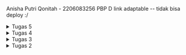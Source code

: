 Anisha Putri Qonitah - 2206083256
PBP D
link adaptable -- tidak bisa deploy :/

<details>
<summary> Tugas 5 </summary>

## Jelaskan manfaat dari setiap element selector dan kapan waktu yang tepat untuk menggunakannya.
### Universal Selector (*):
Manfaat: Selector ini memilih semua elemen dalam halaman.
Kapan Menggunakan: Anda harus sangat hati-hati saat menggunakan universal selector, karena dapat memengaruhi semua elemen di halaman. Sebaiknya hanya digunakan dalam kasus tertentu di mana Anda perlu mengatur beberapa properti CSS secara global.

### Type Selector (Elemen):
Manfaat: Selector ini memilih semua elemen dengan tipe yang cocok (misalnya, p untuk semua elemen paragraf).
Kapan Menggunakan: Cocok digunakan ketika Anda ingin mengatur gaya secara umum untuk tipe elemen tertentu di seluruh situs web.

### ID Selector (#id):
Manfaat: Selector ini memilih elemen berdasarkan ID yang unik.
Kapan Menggunakan: Berguna ketika Anda ingin mengatur gaya untuk elemen yang memiliki ID unik. Sebaiknya hanya digunakan satu kali per halaman karena ID harus unik.

### Class Selector (.class):
Manfaat: Selector ini memilih elemen berdasarkan kelas yang diberikan.
Kapan Menggunakan: Berguna ketika Anda ingin mengatur gaya untuk beberapa elemen yang memiliki kelas yang sama. Anda dapat menggunakannya berkali-kali pada halaman yang berbeda.

### Descendant Selector (Space):
Manfaat: Selector ini memilih elemen yang merupakan keturunan dari elemen lain, di mana elemen keturunan berada dalam elemen yang lebih tinggi dalam struktur dokumen.
Kapan Menggunakan: Berguna ketika Anda ingin mengatur gaya untuk elemen-elemen dalam konteks tertentu, misalnya, semua elemen p dalam elemen div.

### Child Selector (>):
Manfaat: Selector ini memilih elemen yang merupakan anak langsung dari elemen lain.
Kapan Menggunakan: Cocok ketika Anda ingin mengatur gaya untuk elemen yang langsung menjadi anak dari elemen lain, tanpa memperhatikan elemen-elemen lebih dalam dalam struktur.

### Adjacent Sibling Selector (+):
Manfaat: Selector ini memilih elemen yang merupakan saudara sejajar (sibling) dari elemen lain, yang memiliki elemen yang sama dengan elemen lain tersebut.
Kapan Menggunakan: Berguna ketika Anda ingin mengatur gaya untuk elemen yang berdekatan secara langsung dengan elemen lain yang memiliki elemen yang sama.

### General Sibling Selector (~):
Manfaat: Selector ini memilih elemen yang merupakan saudara sejajar (sibling) dari elemen lain yang memiliki elemen yang sama, tanpa memperhatikan posisi relatifnya.
Kapan Menggunakan: Sama seperti adjacent sibling selector, tetapi lebih fleksibel karena tidak harus berdekatan secara langsung.

## Jelaskan HTML5 Tag yang kamu ketahui.
HTML5 (Hypertext Markup Language versi 5) mempunyai banyak tag yang memungkinkan pengembang web untuk merinci struktur halaman web dengan lebih baik dan mengintegrasikan elemen-elemen modern ke dalam desain. Berikut 5 contoh tag:
<header>: Digunakan untuk mendefinisikan header atau bagian atas dari halaman web. Biasanya berisi elemen-elemen seperti judul, logo, dan navigasi.

<nav>: Mengelompokkan elemen-elemen navigasi, seperti menu, dalam satu blok. Ini membantu dalam membuat menu situs web.

<section>: Menggambarkan bagian dari halaman web yang memiliki tema atau konten yang terkait. Berguna untuk memecah konten menjadi bagian-bagian logis.

<article>: Digunakan untuk menandai sebuah artikel atau entitas yang mandiri dalam halaman web. Misalnya, sebuah berita atau posting blog yang dapat berdiri sendiri.

<aside>: Mengidentifikasi konten yang terkait dengan konten di sekitarnya dan biasanya ditempatkan di samping konten utama. Ini sering digunakan untuk iklan atau sidebar.

## Jelaskan perbedaan antara margin dan padding.
### Margin:
Margin adalah ruang di luar elemen, di antara elemen tersebut dan elemen-elemen sekitarnya.
Margin dapat digunakan untuk mengontrol jarak antara elemen dan elemen-elemen lain di sekitarnya atau batasan area elemen terhadap elemen-elemen lain.
Margin tidak memiliki latar belakang atau warna latar belakang dan tidak memengaruhi tampilan elemen itu sendiri.
Jika ada dua elemen dengan margin yang saling bersentuhan, marginnya akan digabungkan sehingga terbentuk margin tunggal di antara keduanya.

### Padding:
Padding adalah ruang di dalam elemen, di antara konten elemen dan tepi elemen itu sendiri.
Padding digunakan untuk mengontrol jarak antara konten elemen dan batasan elemen tersebut.
Padding memiliki latar belakang dan warna latar belakang yang sama dengan elemen itu sendiri, sehingga mempengaruhi tampilan elemen tersebut.
Padding tidak memengaruhi tata letak elemen-elemen sekitarnya, hanya memengaruhi konten di dalam elemen itu sendiri.

Perbedaan kunci antara margin dan padding adalah bahwa margin memengaruhi tata letak elemen di antara elemen-elemen sekitarnya, sedangkan padding memengaruhi tampilan elemen itu sendiri, khususnya pada bagian dalam elemen tersebut.

## Jelaskan perbedaan antara framework CSS Tailwind dan Bootstrap. Kapan sebaiknya kita menggunakan Bootstrap daripada Tailwind, dan sebaliknya?

### Bootstrap:
Memiliki komponen siap pakai.
Menggunakan banyak class CSS bawaan.
Menyediakan tema bawaan.
Cocok untuk pengembangan cepat atau jika tidak memiliki pengalaman dalam menulis CSS.

### Tailwind CSS:
Menggunakan pendekatan "utility-first."
Memungkinkan customisasi yang tinggi.
Tidak memiliki tema bawaan.
Cocok jika ingin kontrol tinggi terhadap desain atau ingin mengurangi ukuran file CSS.

Bootstrap cocok untuk proyek cepat dengan komponen siap pakai, sedangkan Tailwind cocok untuk proyek yang memerlukan desain yang sangat kustom atau jika memiliki pemahaman yang kuat tentang CSS.

## Jelaskan bagaimana cara kamu mengimplementasikan checklist di atas secara step-by-step (bukan hanya sekadar mengikuti tutorial).
### Kustomisasi desain pada templat HTML yang telah dibuat pada Tugas 4 dengan menggunakan CSS atau CSS framework (seperti Bootstrap, Tailwind, Bulma) dengan ketentuan sebagai berikut
### Kustomisasi halaman login, register, dan tambah inventori semenarik mungkin.
    Di base.html tambahkan meta name dan Bootstrap CSS dan juga JS.
    Tambahkan navigation bar menggunakan Bootstrap pada halaman main.html
    Tambahkan tombol edit di main.html
    Diatas main.html, login.html, edit_product.html, register.html masukan html tag style 
    Isi style dengan warna atau backgroud yang diinginkan

### Kustomisasi halaman daftar inventori menjadi lebih berwarna maupun menggunakan apporach lain seperti menggunakan Card.
    Dalam style ganti backgroud image menjadi gambar yang diinginkan
    Ganti warna tabel dan font
    Tambahkan navigation bar (Bootstrap)
    Pindahkan tombol logout dan add product ke dalam navigation bar

### Menjawab beberapa pertanyaan berikut pada README.md pada root folder (silakan modifikasi README.md yang telah kamu buat sebelumnya; tambahkan subjudul untuk setiap tugas).
    menulis jawaban di read.me dan rapihkan 

### Memberikan warna yang berbeda (teks atau background) pada baris terakhir dari item pada inventori anda menggunakan CSS.
    dalam style tambahkan .custom-row.last-row td dan pilih warna yang sesuai dengan keinginan kita
    dalam for loop product <tr class="custom-row{% if forloop.last %} last-row{% endif %}"> agar warna yang diubah adalah baris terakhir
    

### Melakukan add-commit-push ke GitHub.
</details>

<details>
<summary> Tugas 4 </summary>

## Apa itu Django UserCreationForm, dan jelaskan apa kelebihan dan kekurangannya?
    Django UserCreationForm adalah salah satu bentuk dari Django's built-in forms yang digunakan untuk membuat formulir pendaftaran pengguna. Form ini memudahkan pengembang web untuk membuat formulir pendaftaran pengguna dengan cepat dan mudah. UserCreationForm memerlukan input seperti username, password, dan konfirmasi password. Kelebihannya termasuk kemudahan penggunaan dan integrasi yang baik dengan sistem otentikasi Django, serta validasi bawaan yang membantu mencegah kesalahan saat pendaftaran pengguna. Kekurangannya adalah kemungkinan kurang fleksibel dalam hal desain, sehingga jika Anda memerlukan tampilan atau fitur pendaftaran yang sangat kustom, Anda mungkin perlu menyesuaikan lebih lanjut.

## Apa perbedaan antara autentikasi dan otorisasi dalam konteks Django, dan mengapa keduanya penting?
    Autentikasi adalah proses untuk mengidentifikasi pengguna, yaitu memverifikasi apakah seseorang adalah pengguna yang sah dan memberikan akses ke akun mereka. Django memiliki sistem otentikasi yang kuat yang memungkinkan pengguna untuk masuk ke akun mereka dengan menggunakan username dan password atau metode autentikasi lainnya seperti OAuth.

    Otorisasi adalah proses yang mengatur hak akses pengguna yang telah diautentikasi. Ini menentukan apa yang diizinkan atau tidak diizinkan oleh pengguna dalam aplikasi. Django memiliki sistem otorisasi yang memungkinkan pengembang untuk menentukan hak akses berdasarkan peran (roles) pengguna atau izin khusus.

    Keduanya penting dalam konteks Django karena autentikasi memungkinkan Anda untuk mengidentifikasi pengguna yang menggunakan aplikasi Anda, sementara otorisasi memastikan bahwa pengguna hanya dapat mengakses bagian dari aplikasi yang sesuai dengan peran dan izin mereka. Kombinasi keduanya adalah yang membuat aplikasi aman dan mengontrol akses.

## Apa itu cookies dalam konteks aplikasi web, dan bagaimana Django menggunakan cookies untuk mengelola data sesi pengguna?
    Cookies adalah potongan kecil data yang disimpan di sisi klien (browser pengguna) dan dikirim kembali ke server saat permintaan berikutnya. Dalam konteks aplikasi web, cookies digunakan untuk mengelola data sesi pengguna, menyimpan preferensi, atau melacak informasi lainnya yang dibutuhkan dalam beberapa permintaan HTTP berurutan.
    Django menggunakan cookies untuk mengelola sesi pengguna dengan cara yang aman. Ini sering dilakukan dengan menggunakan Django's session framework. Framework ini memungkinkan Anda untuk menyimpan data sesi pengguna di server, sementara cookie yang unik disematkan di sisi klien untuk mengidentifikasi sesi tersebut. Ini membantu menjaga data sesi yang aman, karena data sesi tidak disimpan di sisi klien.

## Apakah penggunaan cookies aman secara default dalam pengembangan web, atau apakah ada risiko potensial yang harus diwaspadai?
    Secara default, penggunaan cookies dalam pengembangan web relatif aman, terutama jika Anda mengikuti praktik terbaik untuk menghindari kerentanan keamanan. Namun, ada beberapa risiko potensial yang perlu diwaspadai:
    Session hijacking: Meskipun Django session framework aman, jika cookies diambil oleh pihak yang tidak sah, mereka dapat mengakses sesi pengguna.
    Cross-Site Scripting (XSS): Jika aplikasi Anda rentan terhadap serangan XSS, penyerang dapat mencuri cookies pengguna.
    Data sensitif: Jika Anda menyimpan data sensitif dalam cookies, risiko keamanan meningkat.
    Untuk mengurangi risiko ini, pastikan untuk mengimplementasikan praktik keamanan seperti mengaktifkan HTTPS, menjalankan validasi di server, dan menghindari penyimpanan data sensitif di cookies. Django sendiri memiliki beberapa perlindungan bawaan untuk mengatasi beberapa risiko ini, tetapi perlu dilakukan penyesuaian tambahan sesuai dengan kebutuhan proyek Anda.

## Jelaskan bagaimana cara kamu mengimplementasikan checklist di atas secara step-by-step (bukan hanya sekadar mengikuti tutorial).
### Mengimplementasikan fungsi registrasi, login, dan logout untuk memungkinkan pengguna untuk mengakses aplikasi sebelumnya dengan lancar.
        jalankan virtual environment
        di view.py buat fungsi register, login, logout 
        import fungsi dan tambahkan path url ke urlpatterns di urls.py
        tambahkan kode login required di atas fungsi show_main

### Membuat dua akun pengguna dengan masing-masing tiga dummy data menggunakan model yang telah dibuat pada aplikasi sebelumnya untuk setiap akun di lokal.
        import kode untuk fungsi
        runserver, buka web browser localhost
        registrasi akun, lalu buat 3 item baru
        logout dan membuat akun baru dan tambahkan 3 item baru

### Menghubungkan model Item dengan User.
        import model 
        di models.py tambahkan user di item
        di views.py ubah kode create_product dengan menambah request user
        tambahkan request name di context show_main
        migrasi model
        runserver untuk melihat hasilnya

### Menampilkan detail informasi pengguna yang sedang logged in seperti username dan menerapkan cookies seperti last login pada halaman utama aplikasi.
        mengubah fungsi login dan logout dengan menambahkan informasi cookie last_login 
        menambahkan last_login ke dalam context show_main
        menambahkan kata kata last login ke dalam main.html

### Mengimplementasi Bonus
        membuat fungsi add, decrement dan remove product dalam view.py
        import fungsi, tambahkan path ke urlpatterns
        tambahkan button di main.html

### Melakukan add-commit-push ke GitHub.

</details>

<details>
<summary> Tugas 3 </summary>

## Apa perbedaan antara form POST dan form GET dalam Django?
    Form POST: Ketika mengirimkan formulir dengan metode POST dalam Django, data yang dikirimkan tidak ditampilkan di URL. Data tersebut dikirim sebagai bagian dari tubuh permintaan HTTP, yang tidak terlihat oleh pengguna. Form POST biasanya digunakan untuk mengirim data yang sensitif atau besar, seperti kata sandi atau file.

    Form GET: Dalam form GET, data yang dikirim ditambahkan ke URL sebagai parameter query string. Ini membuat data tersebut dapat dilihat oleh pengguna dan tersimpan dalam riwayat web browser. Form GET biasanya digunakan untuk permintaan yang bersifat idempoten (tidak mengubah data di server) dan ketika ingin data tersebut dapat dibagikan atau disimpan dalam bookmark.

## Apa perbedaan utama antara XML, JSON, dan HTML dalam konteks pengiriman data?
    XML (eXtensible Markup Language): XML adalah bahasa markup yang digunakan untuk mengatur dan mengirimkan data terstruktur. Ini sering digunakan dalam pertukaran data antara sistem yang berbeda dan mendukung validasi dengan skema. XML berfokus pada struktur hierarki dan umumnya lebih berat dalam hal sintaksis.

    JSON (JavaScript Object Notation): JSON adalah format pertukaran data yang ringkas dan mudah dibaca oleh mesin dan manusia. Ini berfokus pada objek dan array, membuatnya ideal untuk pertukaran data dalam bahasa pemrograman. JSON sering digunakan dalam aplikasi web modern karena ringkas dan efisien.

    HTML (Hypertext Markup Language): HTML adalah bahasa markup yang digunakan untuk membuat halaman web. Ini berfokus pada presentasi dan struktur tampilan. Meskipun tidak dirancang untuk pertukaran data, HTML sering digunakan untuk menampilkan data dalam tampilan web.

## Mengapa JSON sering digunakan dalam pertukaran data antara aplikasi web modern?
    JSON ringkas dan mudah dibaca, membuatnya efisien dalam pengiriman data melalui jaringan.
    Dukungan yang luas dalam berbagai bahasa pemrograman membuatnya mudah diimplementasikan dalam berbagai teknologi web.
    JSON mendukung struktur data berbasis objek dan array, yang sesuai dengan cara modern aplikasi web menyusun dan mengelola data.
    JSON mendukung tipe data umum seperti string, angka, boolean, objek, dan array, sehingga cocok untuk berbagai jenis data.
    JSON mendukung data terstruktur dan fleksibel tanpa memerlukan skema yang kaku, memudahkan pengembangan dan evolusi aplikasi.

## Jelaskan bagaimana cara kamu mengimplementasikan checklist di atas secara step-by-step (bukan hanya sekadar mengikuti tutorial).
### Membuat input form untuk menambahkan objek model pada app sebelumnya.
        membuat forms.py untuk menerima data item baru
        import Itemform ke views.py dan buat fungsi baru (create_product) 
### Tambahkan 5 fungsi views untuk melihat objek yang sudah ditambahkan dalam format HTML, XML, JSON, XML by ID, dan JSON by ID.
        mengimport httpresponse dan serializers kedalam views.py
        membuat fungsi dengan parameter request yang menyimpan hasil query dari seluruh data yang ada pada Item
        buat semua fungsi untuk HTML, XML, JSON, XML by ID, dan JSON by ID.
### Membuat routing URL untuk masing-masing views yang telah ditambahkan pada poin 2.
        import fungsi tadi ke urls.py
        tambahkan path url ke urlpatterns
        cek project dengan runserver dan buka localhost 
### Melakukan add-commit-push ke GitHub.
### Menambahkan pesan "Kamu menyimpan X item pada aplikasi ini" (dengan X adalah jumlah data item yang tersimpan pada aplikasi) dan menampilkannya di atas tabel data
        dalam views.py show_main buat variabel baru dengan nama item yang menyimpan nilai jumlah semua item dengan cara item.object.count
        dalam main.html tambahkan {{item}} dan kata-katanya

## Mengakses kelima URL di poin 2 menggunakan Postman, membuat screenshot dari hasil akses URL pada Postman, dan menambahkannya ke dalam README.md.
### HTML
 ![gambar postman HTML](https://github.com/anishaputriq/shop-inventory/blob/main/gambar%20postman/HTML.png)
### XML
 ![gambar postman XML](https://github.com/anishaputriq/shop-inventory/blob/main/gambar%20postman/XML.png)
### JSON
 ![gambar postman JSON](https://github.com/anishaputriq/shop-inventory/blob/main/gambar%20postman/JSON.png)
### XML BY ID
 ![gambar postman XML BY ID](https://github.com/anishaputriq/shop-inventory/blob/main/gambar%20postman/XML%20ID.png)
### JSON BY ID
 ![gambar postman JSON BY ID](https://github.com/anishaputriq/shop-inventory/blob/main/gambar%20postman/JSON%20ID.png)


</details>

<details>
<summary> Tugas 2 </summary>

## Jelaskan bagaimana cara kamu mengimplementasikan checklist di atas secara step-by-step (bukan hanya sekadar mengikuti tutorial).
### Membuat sebuah proyek Django baru.
    buat direktori baru dan hubungkan dengan repositori
    buka cmd dan jalankan django-admin startproject shopping-inventory .

### Membuat aplikasi dengan nama main pada proyek tersebut.
    aktifkan virtual environment
    di cmd jalankan python manage.py startapp main

### Melakukan routing pada proyek agar dapat menjalankan aplikasi main.
    buka berkas urls.py di direktori main
    Tambahkan path untuk aplikasi 'main' dalam urlpatterns

### Membuat model pada aplikasi main dengan nama Item dan memiliki atribut wajib sebagai berikut.
    name sebagai nama item dengan tipe CharField.
    amount sebagai jumlah item dengan tipe IntegerField.
    description sebagai deskripsi item dengan tipe TextField.
    dalam models.py bikin class dengan nama Item dan bikin atribut diatas dengan tipe seperti ketentuan

### Membuat sebuah fungsi pada views.py untuk dikembalikan ke dalam sebuah template HTML yang menampilkan nama aplikasi serta nama dan kelas kamu.
    buka view.py di direktori main
    tambahkan fungsi dictionary yang mengembalikan template HTML yang menampilkan nama 

### Membuat sebuah routing pada urls.py aplikasi main untuk memetakan fungsi yang telah dibuat pada views.py
    buka urls.py di direktori main
    tambahkan path untuk fungsi yang telah dibuat di views.py

### Melakukan deployment ke Adaptable terhadap aplikasi yang sudah dibuat sehingga nantinya dapat diakses oleh teman-temanmu melalui Internet.
    buka site adaptable, connect dengan git hub dan pilih repo yang dibuat dan deploy dengan python template!

### Membuat sebuah README.md
        di dalam direktori buat file README.md dan tulis jangan lupa di commit push

## Buatlah bagan yang berisi request client ke web aplikasi berbasis Django beserta responnya dan jelaskan pada bagan tersebut kaitan antara urls.py, views.py, models.py, dan berkas html.
    ![gambar bagan](https://github.com/anishaputriq/shop-inventory/blob/e3529d0b2f349cdaf59896699462609fb1181479/bagan%20.png)
    urls.py mengatur bagaimana URL akan di-mapping ke view yang spesifik.
    views.py berisi view yang mengatur logika aplikasi dan berkomunikasi dengan model jika perlu. View ini mengembalikan respons berdasarkan permintaan yang diterimanya.
    models.py mendefinisikan struktur basis data dan kelas-kelas model yang dapat digunakan oleh aplikasi Anda. View dapat menggunakan model ini untuk berinteraksi dengan basis data.
    Berkas HTML digunakan untuk merender tampilan yang akan ditampilkan kepada pengguna, dan views dapat mengirimkan data yang diperlukan ke berkas HTML ini untuk disajikan kepada pengguna.

    alur umumnya adalah sebagai berikut:
    Pengguna membuat permintaan melalui URL yang didefinisikan di urls.py.
    urls.py akan mengarahkan permintaan tersebut ke view yang sesuai di views.py.
    View di views.py akan mengambil data dari model (jika diperlukan) dan menghasilkan respons.
    Respons yang dihasilkan akan ditampilkan kepada pengguna melalui berkas HTML yang sesuai.

## Jelaskan mengapa kita menggunakan virtual environment? Apakah kita tetap dapat membuat aplikasi web berbasis Django tanpa menggunakan virtual environment?
    Kita dapat membuat aplikasi web berbasis Django tanpa menggunakan virtual environment, tetapu sangat disarankan untuk menggunakan venv untuk mengelola dependensi proyek secara efisien, meminimalkan potensi konflik, mengurangi risiko menyebabkan masalah di lingkungan Python global, pemeliharaan virtual environment lebih mudah, dan membuat proyek lebih mudah dikelola dan dipelihara.

## Jelaskan apakah itu MVC, MVT, MVVM dan perbedaan dari ketiganya.
    MVC, MVT, dan MVVM adalah pola arsitektur perangkat lunak yang digunakan dalam pengembangan aplikasi berbasis web dan aplikasi perangkat lunak pada umumnya.

    Pengertian:
    MVC (Model-View-Controller): Ini adalah pola arsitektur yang memisahkan aplikasi menjadi tiga komponen utama: Model (untuk data dan logika bisnis), View (untuk tampilan), dan Controller (untuk mengontrol aliran aplikasi).
    MVT (Model-View-Template): Digunakan terutama dalam kerangka kerja web Django, MVT menggantikan Controller dalam MVC dengan komponen View yang mengelola tampilan dan Template yang mengontrol tampilan HTML.
    MVVM (Model-View-ViewModel): MVVM adalah pola arsitektur yang umumnya digunakan dalam pengembangan aplikasi berbasis klien modern. Ini memiliki Model (untuk data dan logika bisnis), View (untuk tampilan), dan ViewModel (untuk mengelola tampilan dan presentasi data, bertindak sebagai perantara antara Model dan View).

    Perbedaan: 
    MVC menggunakan Controller sebagai perantara antara Model dan View, sementara MVT menggunakan View langsung untuk berkomunikasi dengan Model. Dalam MVT, Controller digantikan oleh View dan Template.
    MVVM memiliki komponen ViewModel yang khusus untuk mengelola tampilan dan presentasi data. Ini memisahkan tugas Controller dan View dalam pengembangan.
    MVC dan MVT lebih umum digunakan dalam pengembangan aplikasi web berbasis server, sedangkan MVVM sering digunakan dalam pengembangan aplikasi berbasis klien (seperti aplikasi desktop atau aplikasi seluler).
    MVT khusus digunakan dalam kerangka kerja web Django.

</details>